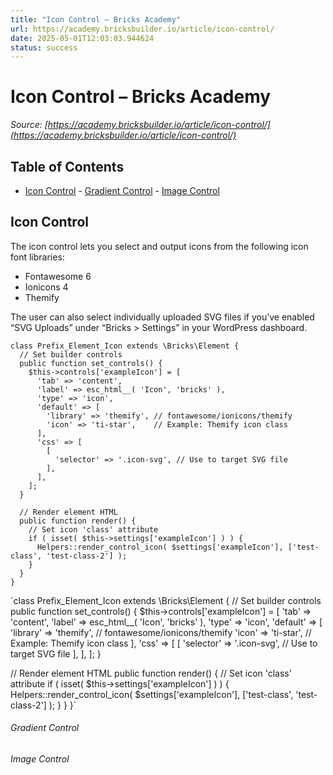 ```yaml
---
title: "Icon Control – Bricks Academy"
url: https://academy.bricksbuilder.io/article/icon-control/
date: 2025-05-01T12:03:03.944624
status: success
---
```


# Icon Control – Bricks Academy

*Source: [https://academy.bricksbuilder.io/article/icon-control/](https://academy.bricksbuilder.io/article/icon-control/)*

## Table of Contents

- [Icon Control](#icon-control)
        - [Gradient Control](#gradient-control)
        - [Image Control](#image-control)

## Icon Control

The icon control lets you select and output icons from the following icon font libraries:

- Fontawesome 6
- Ionicons 4
- Themify

The user can also select individually uploaded SVG files if you’ve enabled “SVG Uploads” under “Bricks > Settings” in your WordPress dashboard.

```
class Prefix_Element_Icon extends \Bricks\Element {
  // Set builder controls
  public function set_controls() {
    $this->controls['exampleIcon'] = [
      'tab' => 'content',
      'label' => esc_html__( 'Icon', 'bricks' ),
      'type' => 'icon',
      'default' => [
        'library' => 'themify', // fontawesome/ionicons/themify
        'icon' => 'ti-star',    // Example: Themify icon class
      ],
      'css' => [
        [
          'selector' => '.icon-svg', // Use to target SVG file
        ],
      ],
    ];
  }

  // Render element HTML
  public function render() {
    // Set icon 'class' attribute
    if ( isset( $this->settings['exampleIcon'] ) ) {
      Helpers::render_control_icon( $settings['exampleIcon'], ['test-class', 'test-class-2'] );
    }
  }
}
```

`class Prefix_Element_Icon extends \Bricks\Element {
  // Set builder controls
  public function set_controls() {
    $this->controls['exampleIcon'] = [
      'tab' => 'content',
      'label' => esc_html__( 'Icon', 'bricks' ),
      'type' => 'icon',
      'default' => [
        'library' => 'themify', // fontawesome/ionicons/themify
        'icon' => 'ti-star',    // Example: Themify icon class
      ],
      'css' => [
        [
          'selector' => '.icon-svg', // Use to target SVG file
        ],
      ],
    ];
  }

  // Render element HTML
  public function render() {
    // Set icon 'class' attribute
    if ( isset( $this->settings['exampleIcon'] ) ) {
      Helpers::render_control_icon( $settings['exampleIcon'], ['test-class', 'test-class-2'] );
    }
  }
}`

###### Gradient Control

###### Image Control


